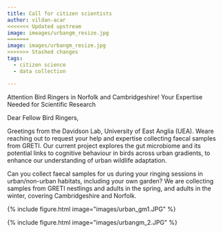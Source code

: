 ```yaml
---
title: Call for citizen scientists
author: vildan-acar
<<<<<<< Updated upstream
image: imeages/urbangm_resize.jpg
=======
image: images/urbangm_resize.jpg
>>>>>>> Stashed changes
tags:
  - citizen science
  - data collection

---
```


Attention Bird Ringers in Norfolk and Cambridgeshire! Your Expertise Needed for Scientific Research

Dear Fellow Bird Ringers,

Greetings from the Davidson Lab, University of East Anglia (UEA). Weare reaching out to request your help and expertise collecting faecal samples from GRETI. Our current project explores the gut microbiome and its potential links to cognitive behaviour in birds across urban gradients, to enhance our understanding of urban wildlife adaptation.

Can you collect faecal samples for us during your ringing sessions in urban/non-urban habitats, including your own garden? We are collecting samples from GRETI nestlings and adults in the spring, and adults in the winter, covering Cambridgeshire and Norfolk.

{%
  include figure.html
  image="images/urban_gm1.JPG"
%}

{%
  include figure.html
  image="images/urbangm_2.JPG"
%}